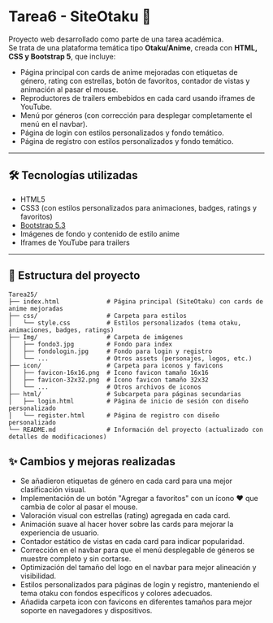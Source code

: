 # Tarea6 - SiteOtaku 🌸

Proyecto web desarrollado como parte de una tarea académica.  
Se trata de una plataforma temática tipo **Otaku/Anime**, creada con **HTML, CSS y Bootstrap 5**, que incluye:

- Página principal con cards de anime mejoradas con etiquetas de género, rating con estrellas, botón de favoritos, contador de vistas y animación al pasar el mouse.
- Reproductores de trailers embebidos en cada card usando iframes de YouTube.
- Menú por géneros (con corrección para desplegar completamente el menú en el navbar).
- Página de login con estilos personalizados y fondo temático.
- Página de registro con estilos personalizados y fondo temático.

---

## 🛠️ Tecnologías utilizadas

- HTML5
- CSS3 (con estilos personalizados para animaciones, badges, ratings y favoritos)
- [Bootstrap 5.3](https://getbootstrap.com/)
- Imágenes de fondo y contenido de estilo anime
- Iframes de YouTube para trailers

---

## 📁 Estructura del proyecto

```plaintext
Tarea25/
├── index.html             # Página principal (SiteOtaku) con cards de anime mejoradas
├── css/                   # Carpeta para estilos
│   └── style.css          # Estilos personalizados (tema otaku, animaciones, badges, ratings)
├── Img/                   # Carpeta de imágenes
│   ├── fondo3.jpg         # Fondo para index
│   ├── fondologin.jpg     # Fondo para login y registro
│   └── ...                # Otros assets (personajes, logos, etc.)
├── icon/                  # Carpeta para iconos y favicons
│   ├── favicon-16x16.png  # Ícono favicon tamaño 16x16
│   ├── favicon-32x32.png  # Ícono favicon tamaño 32x32
│   └── ...                # Otros archivos de iconos
├── html/                  # Subcarpeta para páginas secundarias
│   ├── login.html         # Página de inicio de sesión con diseño personalizado
│   └── register.html      # Página de registro con diseño personalizado
└── README.md              # Información del proyecto (actualizado con detalles de modificaciones)
```

## ✨ Cambios y mejoras realizadas

- Se añadieron etiquetas de género en cada card para una mejor clasificación visual.
- Implementación de un botón "Agregar a favoritos" con un ícono ❤️ que cambia de color al pasar el mouse.
- Valoración visual con estrellas (rating) agregada en cada card.
- Animación suave al hacer hover sobre las cards para mejorar la experiencia de usuario.
- Contador estático de vistas en cada card para indicar popularidad.
- Corrección en el navbar para que el menú desplegable de géneros se muestre completo y sin cortarse.
- Optimización del tamaño del logo en el navbar para mejor alineación y visibilidad.
- Estilos personalizados para páginas de login y registro, manteniendo el tema otaku con fondos específicos y colores adecuados.
- Añadida carpeta icon con favicons en diferentes tamaños para mejor soporte en navegadores y dispositivos.
